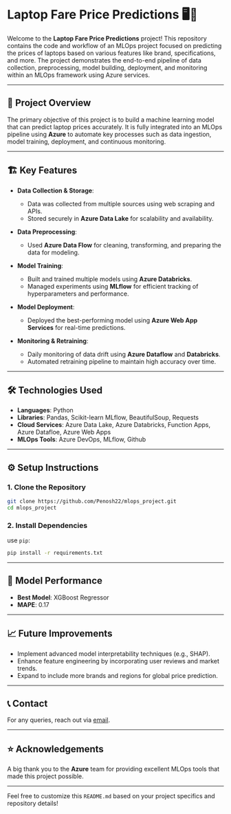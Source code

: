 

# Laptop Fare Price Predictions 🖥️💸

Welcome to the **Laptop Fare Price Predictions** project! This repository contains the code and workflow of an MLOps project focused on predicting the prices of laptops based on various features like brand, specifications, and more. The project demonstrates the end-to-end pipeline of data collection, preprocessing, model building, deployment, and monitoring within an MLOps framework using Azure services.

---

## 🚀 Project Overview

The primary objective of this project is to build a machine learning model that can predict laptop prices accurately. It is fully integrated into an MLOps pipeline using **Azure** to automate key processes such as data ingestion, model training, deployment, and continuous monitoring.

---

## 🏗️ Key Features

- **Data Collection & Storage**: 
  - Data was collected from multiple sources using web scraping and APIs.
  - Stored securely in **Azure Data Lake** for scalability and availability.
  
- **Data Preprocessing**:
  - Used **Azure Data Flow** for cleaning, transforming, and preparing the data for modeling.
  
- **Model Training**:
  - Built and trained multiple models using **Azure Databricks**.
  - Managed experiments using **MLflow** for efficient tracking of hyperparameters and performance.
  
- **Model Deployment**:
  - Deployed the best-performing model using **Azure Web App Services** for real-time predictions.
  
- **Monitoring & Retraining**:
  - Daily monitoring of data drift using **Azure Dataflow** and **Databricks**.
  - Automated retraining pipeline to maintain high accuracy over time.

---

## 🛠️ Technologies Used

- **Languages**: Python
- **Libraries**: Pandas, Scikit-learn MLflow, BeautifulSoup, Requests
- **Cloud Services**: Azure Data Lake, Azure Databricks, Function Apps, Azure Datafloe, Azure Web Apps
- **MLOps Tools**: Azure DevOps, MLflow, Github
---

## ⚙️ Setup Instructions

### 1. Clone the Repository

```bash
git clone https://github.com/Penosh22/mlops_project.git
cd mlops_project
```

### 2. Install Dependencies

use `pip`:

```bash
pip install -r requirements.txt
```

---

## 🧠 Model Performance

- **Best Model**: XGBoost Regressor
- **MAPE**: 0.17

---

## 📈 Future Improvements

- Implement advanced model interpretability techniques (e.g., SHAP).
- Enhance feature engineering by incorporating user reviews and market trends.
- Expand to include more brands and regions for global price prediction.

---


## 📞 Contact

For any queries, reach out via [email](mailto:penosh.gorla22@gmail.com).

---

## ⭐ Acknowledgements

A big thank you to the **Azure** team for providing excellent MLOps tools that made this project possible.

---

Feel free to customize this `README.md` based on your project specifics and repository details!
